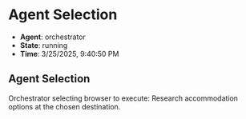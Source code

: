 # Agent Selection

- **Agent**: orchestrator
- **State**: running
- **Time**: 3/25/2025, 9:40:50 PM

## Agent Selection

Orchestrator selecting browser to execute: Research accommodation options at the chosen destination.

